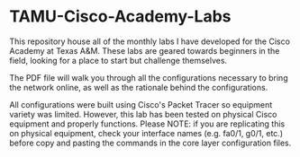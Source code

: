 # TAMU-Cisco-Academy-Labs
This repository house all of the monthly labs I have developed for the Cisco Academy at Texas A&M. These labs are geared towards beginners in the field, looking for a place to start but challenge themselves.

The PDF file will walk you through all the configurations necessary to bring the network online, as well as the rationale behind the configurations.

All configurations were built using Cisco's Packet Tracer so equipment variety was limited. However, this lab has been tested on physical Cisco equipment and properly functions. 
Please NOTE: if you are replicating this on physical equipment, check your interface names (e.g. fa0/1, g0/1, etc.) before copy and pasting the commands in the core layer configuration files.

